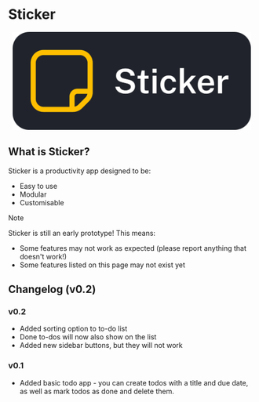 # Sticker
<div align="center">
  <img src="logo-text.png" height="200">
</div>

## What is Sticker?
Sticker is a productivity app designed to be:
- Easy to use
- Modular
- Customisable

> [!NOTE]  
> Sticker is still an early prototype! This means:
> - Some features may not work as expected (please report anything that doesn't work!)
> - Some features listed on this page may not exist yet

## Changelog (v0.2)
### v0.2
- Added sorting option to to-do list
- Done to-dos will now also show on the list
- Added new sidebar buttons, but they will not work

### v0.1
- Added basic todo app - you can create todos with a title and due date, as well as mark todos as done and delete them.
